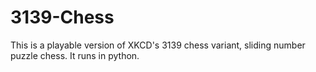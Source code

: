# 3139-Chess
This is a playable version of XKCD's 3139 chess variant, sliding number puzzle chess. It runs in python. 
